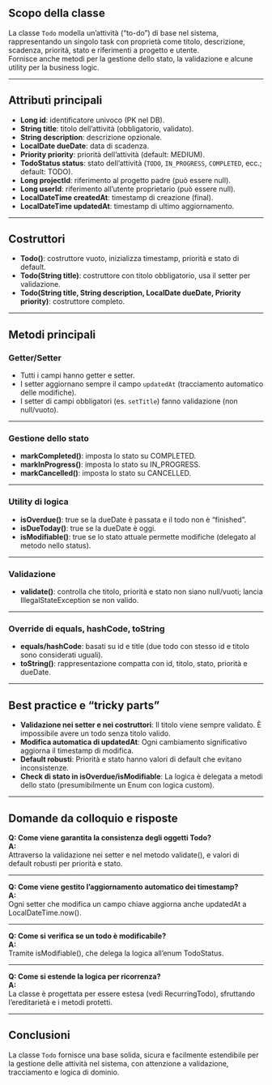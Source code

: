 ## Scopo della classe

La classe `Todo` modella un’attività (“to-do”) di base nel sistema, rappresentando un singolo task con proprietà come titolo, descrizione, scadenza, priorità, stato e riferimenti a progetto e utente.  
Fornisce anche metodi per la gestione dello stato, la validazione e alcune utility per la business logic.

---

## Attributi principali

- **Long id**: identificatore univoco (PK nel DB).
- **String title**: titolo dell’attività (obbligatorio, validato).
- **String description**: descrizione opzionale.
- **LocalDate dueDate**: data di scadenza.
- **Priority priority**: priorità dell’attività (default: MEDIUM).
- **TodoStatus status**: stato dell’attività (`TODO`, `IN_PROGRESS`, `COMPLETED`, ecc.; default: TODO).
- **Long projectId**: riferimento al progetto padre (può essere null).
- **Long userId**: riferimento all’utente proprietario (può essere null).
- **LocalDateTime createdAt**: timestamp di creazione (final).
- **LocalDateTime updatedAt**: timestamp di ultimo aggiornamento.

---

## Costruttori

- **Todo()**: costruttore vuoto, inizializza timestamp, priorità e stato di default.
- **Todo(String title)**: costruttore con titolo obbligatorio, usa il setter per validazione.
- **Todo(String title, String description, LocalDate dueDate, Priority priority)**: costruttore completo.

---

## Metodi principali

### Getter/Setter

- Tutti i campi hanno getter e setter.
- I setter aggiornano sempre il campo `updatedAt` (tracciamento automatico delle modifiche).
- I setter di campi obbligatori (es. `setTitle`) fanno validazione (non null/vuoto).

---

### Gestione dello stato

- **markCompleted()**: imposta lo stato su COMPLETED.
- **markInProgress()**: imposta lo stato su IN_PROGRESS.
- **markCancelled()**: imposta lo stato su CANCELLED.

---

### Utility di logica

- **isOverdue()**: true se la dueDate è passata e il todo non è “finished”.
- **isDueToday()**: true se la dueDate è oggi.
- **isModifiable()**: true se lo stato attuale permette modifiche (delegato al metodo nello status).

---

### Validazione

- **validate()**: controlla che titolo, priorità e stato non siano null/vuoti; lancia IllegalStateException se non valido.

---

### Override di equals, hashCode, toString

- **equals/hashCode**: basati su id e title (due todo con stesso id e titolo sono considerati uguali).
- **toString()**: rappresentazione compatta con id, titolo, stato, priorità e dueDate.

---

## Best practice e “tricky parts”

- **Validazione nei setter e nei costruttori**: Il titolo viene sempre validato. È impossibile avere un todo senza titolo valido.
- **Modifica automatica di updatedAt**: Ogni cambiamento significativo aggiorna il timestamp di modifica.
- **Default robusti**: Priorità e stato hanno valori di default che evitano inconsistenze.
- **Check di stato in isOverdue/isModifiable**: La logica è delegata a metodi dello stato (presumibilmente un Enum con logica custom).

---

## Domande da colloquio e risposte

**Q: Come viene garantita la consistenza degli oggetti Todo?**  
**A:**  
Attraverso la validazione nei setter e nel metodo validate(), e valori di default robusti per priorità e stato.

---

**Q: Come viene gestito l’aggiornamento automatico dei timestamp?**  
**A:**  
Ogni setter che modifica un campo chiave aggiorna anche updatedAt a LocalDateTime.now().

---

**Q: Come si verifica se un todo è modificabile?**  
**A:**  
Tramite isModifiable(), che delega la logica all’enum TodoStatus.

---

**Q: Come si estende la logica per ricorrenza?**  
**A:**  
La classe è progettata per essere estesa (vedi RecurringTodo), sfruttando l’ereditarietà e i metodi protetti.

---

## Conclusioni

La classe `Todo` fornisce una base solida, sicura e facilmente estendibile per la gestione delle attività nel sistema, con attenzione a validazione, tracciamento e logica di dominio.